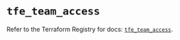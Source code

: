 # `tfe_team_access`

Refer to the Terraform Registry for docs: [`tfe_team_access`](https://registry.terraform.io/providers/hashicorp/tfe/0.53.0/docs/resources/team_access).
